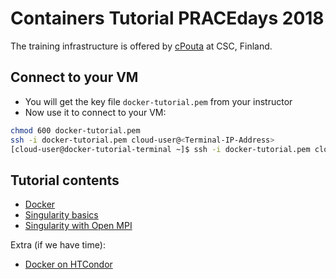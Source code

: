 
# Containers Tutorial PRACEdays 2018

The training infrastructure is offered by [cPouta](https://research.csc.fi/cpouta) at CSC, Finland.

Connect to your VM
--------------------
* You will get the key file ``docker-tutorial.pem`` from your instructor
* Now use it to connect to your VM:
```bash
chmod 600 docker-tutorial.pem 
ssh -i docker-tutorial.pem cloud-user@<Terminal-IP-Address>
[cloud-user@docker-tutorial-terminal ~]$ ssh -i docker-tutorial.pem cloud-user@<your-VM-name>
```
Tutorial contents
------------------
* [Docker](https://github.com/abdulrahmanazab/docker-training-neic/blob/pracedays2018/docker.md)
* [Singularity basics](https://github.com/abdulrahmanazab/docker-training-neic/blob/pracedays2018/singularity.md)
* [Singularity with Open MPI](https://github.com/abdulrahmanazab/docker-training-neic/blob/pracedays2018/singularity-openmpi.md)

Extra (if we have time):
* [Docker on HTCondor](https://github.com/abdulrahmanazab/docker-training-neic/blob/pracedays2018/docker-htcondor.md)

